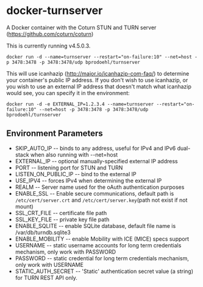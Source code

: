 docker-turnserver
=================

A Docker container with the Coturn STUN and TURN server (https://github.com/coturn/coturn)

This is currently running v4.5.0.3.

```
docker run -d --name=turnserver --restart="on-failure:10" --net=host -p 3478:3478 -p 3478:3478/udp bprodoehl/turnserver
```

This will use icanhazip (http://major.io/icanhazip-com-faq/) to determine your container's public IP address. If you don't wish to use icanhazip, or you wish to use an external IP address that doesn't match what icanhazip would see, you can specify it in the environment:

```
docker run -d -e EXTERNAL_IP=1.2.3.4 --name=turnserver --restart="on-failure:10" --net=host -p 3478:3478 -p 3478:3478/udp bprodoehl/turnserver
```

Environment Parameters
-----------------
* SKIP_AUTO_IP -- binds to any address, useful for IPv4 and IPv6 dual-stack when also running with --net=host
* EXTERNAL_IP -- optional manually-specified external IP address
* PORT -- listening port for STUN and TURN
* LISTEN_ON_PUBLIC_IP -- bind to the external IP
* USE_IPV4 -- forces IPv4 when determining the external IP
* REALM -- Server name used for the oAuth authentication purposes
* ENABLE_SSL -- Enable secure communications, default path is `/etc/cert/server.crt` and `/etc/cert/server.key`(path not exist if not mount)
* SSL_CRT_FILE -- certificate file path
* SSL_KEY_FILE -- private key file path
* ENABLE_SQLITE -- enable SQLite database, default file name is /var/db/turndb.sqlite3
* ENABLE_MOBILITY -- enable Mobility with ICE (MICE) specs support
* USERNAME -- static username accounts for long term credentials mechanism, only work with PASSWORD
* PASSWORD -- static  credential for long term credentials mechanism, only work with USERNAME
* STATIC_AUTH_SECRET -- 'Static' authentication secret value (a string) for TURN REST API only. 
